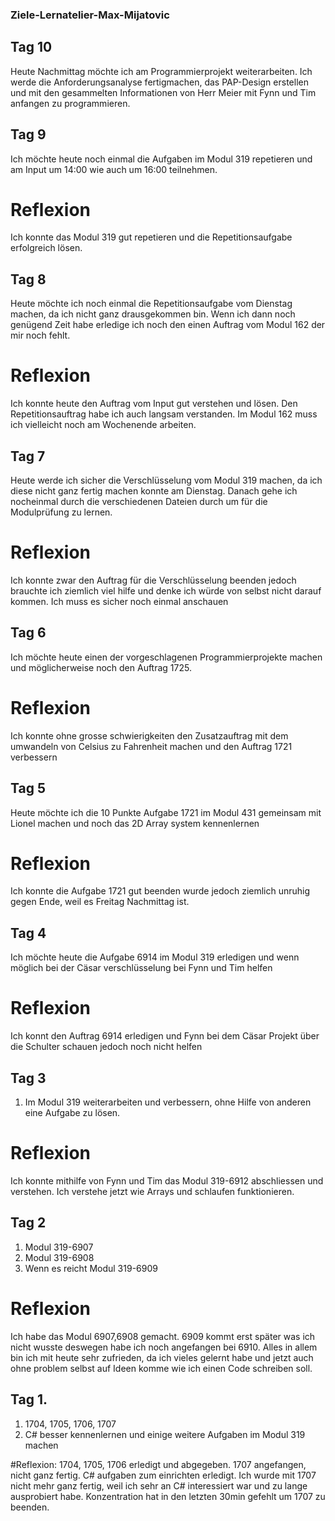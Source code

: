 ### Ziele-Lernatelier-Max-Mijatovic
## Tag 10
Heute Nachmittag möchte ich am Programmierprojekt weiterarbeiten. Ich werde die Anforderungsanalyse fertigmachen, das PAP-Design erstellen und mit den gesammelten Informationen von Herr Meier mit Fynn und Tim anfangen zu programmieren.

## Tag 9
Ich möchte heute noch einmal die Aufgaben im Modul 319 repetieren und am Input um 14:00 wie auch um 16:00 teilnehmen.

# Reflexion
Ich konnte das Modul 319 gut repetieren und die Repetitionsaufgabe erfolgreich lösen.

## Tag 8
Heute möchte ich noch einmal die Repetitionsaufgabe vom Dienstag machen, da ich nicht ganz drausgekommen bin. Wenn ich dann noch genügend Zeit habe erledige ich noch den einen Auftrag vom Modul 162 der mir noch fehlt.

# Reflexion
Ich konnte heute den Auftrag vom Input gut verstehen und lösen. Den Repetitionsauftrag habe ich auch langsam verstanden. Im Modul 162 muss ich vielleicht noch am Wochenende arbeiten.

## Tag 7
Heute werde ich sicher die Verschlüsselung vom Modul 319 machen, da ich diese nicht ganz fertig machen konnte am Dienstag. Danach gehe ich nocheinmal durch die verschiedenen Dateien durch um für die Modulprüfung zu lernen.

# Reflexion
Ich konnte zwar den Auftrag für die Verschlüsselung beenden jedoch brauchte ich ziemlich viel hilfe und denke ich würde von selbst nicht darauf kommen. Ich muss es sicher noch einmal anschauen

## Tag 6
Ich möchte heute einen der vorgeschlagenen Programmierprojekte machen und möglicherweise noch den Auftrag 1725.

# Reflexion
Ich konnte ohne grosse schwierigkeiten den Zusatzauftrag mit dem umwandeln von Celsius zu Fahrenheit machen und den Auftrag 1721 verbessern

## Tag 5
Heute möchte ich die 10 Punkte Aufgabe 1721 im Modul 431 gemeinsam mit Lionel machen und noch das 2D Array system kennenlernen 

# Reflexion
Ich konnte die Aufgabe 1721 gut beenden wurde jedoch ziemlich unruhig gegen Ende, weil es Freitag Nachmittag ist.

## Tag 4
Ich möchte heute die Aufgabe 6914 im Modul 319 erledigen und wenn möglich bei der Cäsar verschlüsselung bei Fynn und Tim helfen

# Reflexion
Ich konnt den Auftrag 6914 erledigen und Fynn bei dem Cäsar Projekt über die Schulter schauen jedoch noch nicht helfen

## Tag 3
1. Im Modul 319 weiterarbeiten und verbessern, ohne Hilfe von anderen eine Aufgabe zu lösen.

# Reflexion
Ich konnte mithilfe von Fynn und Tim das Modul 319-6912 abschliessen und verstehen. Ich verstehe jetzt wie Arrays und schlaufen funktionieren.

## Tag 2
1. Modul 319-6907
2. Modul 319-6908
3. Wenn es reicht Modul 319-6909

# Reflexion
Ich habe das Modul 6907,6908 gemacht. 6909 kommt erst später was ich nicht wusste deswegen habe ich noch angefangen bei 6910.
Alles in allem bin ich mit heute sehr zufrieden, da ich vieles gelernt habe und jetzt auch ohne problem selbst auf Ideen komme wie ich einen Code schreiben soll. 

## Tag 1.
1. 1704, 1705, 1706, 1707
2. C# besser kennenlernen und einige weitere Aufgaben im Modul 319 machen

#Reflexion:
1704, 1705, 1706 erledigt und abgegeben. 1707 angefangen, nicht ganz fertig.
C# aufgaben zum einrichten erledigt.
Ich wurde mit 1707 nicht mehr ganz fertig, weil ich sehr an C# interessiert war und zu lange ausprobiert habe.
Konzentration hat in den letzten 30min gefehlt um 1707 zu beenden.
